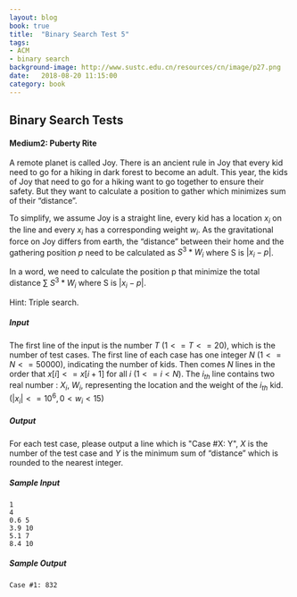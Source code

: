 ```yaml
---
layout: blog
book: true
title:  "Binary Search Test 5"
tags:
- ACM
- binary search
background-image: http://www.sustc.edu.cn/resources/cn/image/p27.png
date:   2018-08-20 11:15:00
category: book
---
```


## Binary Search Tests

#### Medium2: Puberty Rite

A remote planet is called Joy. There is an ancient rule in Joy that every kid need to go for a hiking in dark forest to become an adult. This year, the kids of Joy that need to go for a hiking want to go together to ensure their safety. But they want to calculate a position to gather which minimizes sum of their “distance”.

To simplify, we assume Joy is a straight line, every kid has a location $x_i$ on the line and every $x_i$ has a corresponding weight $w_i$. As the gravitational force on Joy differs from earth, the “distance” between their home and the gathering position $p$ need to be calculated as $S^{3}*W_i$ where S is $|x_i - p|$.

In a word, we need to calculate the position p that minimize the total distance $\sum\ S^{3}*W_i$ where S is $|x_i - p|$.

Hint: Triple  search.

##### Input

The
first line of the input is the number $T$ $(1<=T<=20)$, which is the number of test cases. The first line of each case has one integer $N$ $(1<=N<=50000)$, indicating the number of kids. Then comes $N$ lines in the order that $x[i]<=x[i+1]$ for all $i$ $(1<=i<N)$. The $i_{th}$ line contains two real number : $X_i$, $W_i$, representing the location and the weight of the $i_{th}$ kid. $( |x_i|<=10^6, 0< w_i <15 )$

##### Output

For each test case, please output a line which is "Case #X: Y", $X$ is the number of the test case and $Y$ is the minimum sum of “distance” which is rounded to the nearest integer.

##### Sample Input

```
1
4
0.6 5
3.9 10
5.1 7
8.4 10
```

##### Sample Output

```
Case #1: 832
```

